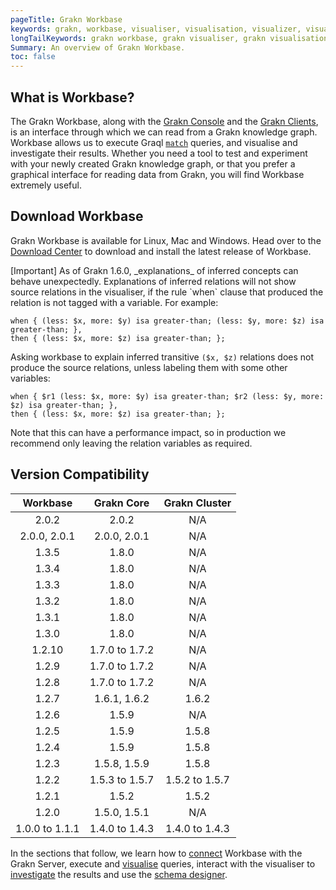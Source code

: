 ```yaml
---
pageTitle: Grakn Workbase
keywords: grakn, workbase, visualiser, visualisation, visualizer, visualization
longTailKeywords: grakn workbase, grakn visualiser, grakn visualisation, grakn visualizer, grakn visualization
Summary: An overview of Grakn Workbase.
toc: false
---
```


## What is Workbase?
The Grakn Workbase, along with the [Grakn Console](../02-console/01-console.md) and the [Grakn Clients](../03-client-api/00-overview.md), is an interface through which we can read from a Grakn knowledge graph.
Workbase allows us to execute Graql [`match`](../11-query/01-match-clause.md) queries, and visualise and investigate their results.
Whether you need a tool to test and experiment with your newly created Grakn knowledge graph, or that you prefer a graphical interface for reading data from Grakn, you will find Workbase extremely useful.

## Download Workbase
Grakn Workbase is available for Linux, Mac and Windows. Head over to the [Download Center](https://grakn.ai/download#workbase) to download and install the latest release of Workbase.

<div class="note">
[Important]
As of Grakn 1.6.0, _explanations_ of inferred concepts can behave unexpectedly. Explanations of inferred relations will not show source relations in the visualiser, if the rule `when` clause that produced the relation is not tagged with a variable. For example:

<!-- test-ignore -->
```graql
when { (less: $x, more: $y) isa greater-than; (less: $y, more: $z) isa greater-than; },
then { (less: $x, more: $z) isa greater-than; };
```

Asking workbase to explain inferred transitive `($x, $z)` relations does not produce the source relations, unless labeling them with some other variables:

<!-- test-ignore -->
```graql
when { $r1 (less: $x, more: $y) isa greater-than; $r2 (less: $y, more: $z) isa greater-than; },
then { (less: $x, more: $z) isa greater-than; };
```
  
  Note that this can have a performance impact, so in production we recommend only leaving the relation variables as required.
</div>

## Version Compatibility

| Workbase       | Grakn Core          | Grakn Cluster          |
| :------------: | :-----------------: | :-----------------: |
| 2.0.2          | 2.0.2               | N/A                 |
| 2.0.0, 2.0.1   | 2.0.0, 2.0.1        | N/A                 |
| 1.3.5          | 1.8.0               | N/A                 |
| 1.3.4          | 1.8.0               | N/A                 |
| 1.3.3          | 1.8.0               | N/A                 |
| 1.3.2          | 1.8.0               | N/A                 |
| 1.3.1          | 1.8.0               | N/A                 |
| 1.3.0          | 1.8.0               | N/A                 |
| 1.2.10         | 1.7.0 to 1.7.2      | N/A                 |
| 1.2.9          | 1.7.0 to 1.7.2      | N/A                 |
| 1.2.8          | 1.7.0 to 1.7.2      | N/A                 |
| 1.2.7          | 1.6.1, 1.6.2        | 1.6.2               |
| 1.2.6          | 1.5.9               | N/A                 |
| 1.2.5          | 1.5.9               | 1.5.8               |
| 1.2.4          | 1.5.9               | 1.5.8               |
| 1.2.3          | 1.5.8, 1.5.9        | 1.5.8               |
| 1.2.2          | 1.5.3 to 1.5.7      | 1.5.2 to 1.5.7      |
| 1.2.1          | 1.5.2               | 1.5.2               |
| 1.2.0          | 1.5.0, 1.5.1        | N/A                 |
| 1.0.0 to 1.1.1 | 1.4.0 to 1.4.3      | 1.4.0 to 1.4.3      |


In the sections that follow, we learn how to [connect](../07-workbase/01-connection.md) Workbase with the Grakn Server, execute and [visualise](../07-workbase/02-visualisation.md) queries, interact with the visualiser to [investigate](../07-workbase/03-investigation.md) the results and use the [schema designer](../07-workbase/04-schema-designer.md).
